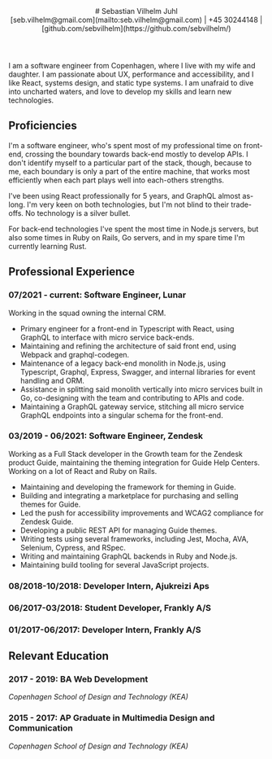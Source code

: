 <header>
# Sebastian Vilhelm Juhl

<div class="metadata">
[seb.vilhelm@gmail.com](mailto:seb.vilhelm@gmail.com) | +45 30244148 | [github.com/sebvilhelm](https://github.com/sebvilhelm/)
</div>

</header>

I am a software engineer from Copenhagen, where I live with my wife and daughter. I am passionate about UX, performance and accessibility, and I like React, systems design, and static type systems. I am unafraid to dive into uncharted waters, and love to develop my skills and learn new technologies.

## Proficiencies

I'm a software engineer, who's spent most of my professional time on front-end, crossing the boundary towards back-end mostly to develop APIs. I don't identify myself to a particular part of the stack, though, because to me, each boundary is only a part of the entire machine, that works most efficiently when each part plays well into each-others strengths.

I've been using React professionally for 5 years, and GraphQL almost as-long. I'm very keen on both technologies, but I'm not blind to their trade-offs. No technology is a silver bullet.

For back-end technologies I've spent the most time in Node.js servers, but also some times in Ruby on Rails, Go servers, and in my spare time I'm currently learning Rust.

## Professional Experience

### 07/2021 - current: Software Engineer, Lunar

Working in the squad owning the internal CRM.

- Primary engineer for a front-end in Typescript with React, using GraphQL to interface with micro service back-ends.
- Maintaining and refining the architecture of said front end, using Webpack and graphql-codegen.
- Maintenance of a legacy back-end monolith in Node.js, using Typescript, Graphql, Express, Swagger, and internal libraries for event handling and ORM.
- Assistance in splitting said monolith vertically into micro services built in Go, co-designing with the team and contributing to APIs and code.
- Maintaining a GraphQL gateway service, stitching all micro service GraphQL endpoints into a singular schema for the front-end.

### 03/2019 - 06/2021: Software Engineer, Zendesk

Working as a Full Stack developer in the Growth team for the Zendesk product Guide, maintaining the theming integration for Guide Help Centers. Working on a lot of React and Ruby on Rails.

- Maintaining and developing the framework for theming in Guide.
- Building and integrating a marketplace for purchasing and selling themes for Guide.
- Led the push for accessibility improvements and WCAG2 compliance for Zendesk Guide.
- Developing a public REST API for managing Guide themes.
- Writing tests using several frameworks, including Jest, Mocha, AVA, Selenium, Cypress, and RSpec.
- Writing and maintaining GraphQL backends in Ruby and Node.js.
- Maintaining build tooling for several JavaScript projects.

### 08/2018-10/2018: Developer Intern, Ajukreizi Aps

### 06/2017-03/2018: Student Developer, Frankly A/S

### 01/2017-06/2017: Developer Intern, Frankly A/S

## Relevant Education

### 2017 - 2019: BA Web Development

_Copenhagen School of Design and Technology (KEA)_

### 2015 - 2017: AP Graduate in Multimedia Design and Communication

_Copenhagen School of Design and Technology (KEA)_
